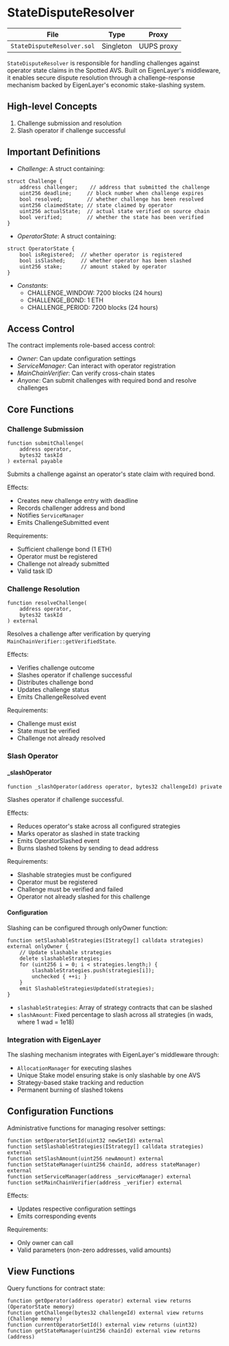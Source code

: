 # StateDisputeResolver

| File | Type | Proxy |
| -------- | -------- | -------- |
| `StateDisputeResolver.sol` | Singleton | UUPS proxy |

`StateDisputeResolver` is responsible for handling challenges against operator state claims in the Spotted AVS. Built on EigenLayer's middleware, it enables secure dispute resolution through a challenge-response mechanism backed by EigenLayer's economic stake-slashing system.

## High-level Concepts

1. Challenge submission and resolution
2. Slash operator if challenge successful

## Important Definitions

- _Challenge_: A struct containing:
```solidity
struct Challenge {
    address challenger;    // address that submitted the challenge
    uint256 deadline;     // block number when challenge expires
    bool resolved;        // whether challenge has been resolved
    uint256 claimedState; // state claimed by operator
    uint256 actualState;  // actual state verified on source chain
    bool verified;        // whether the state has been verified
}
```

- _OperatorState_: A struct containing:
```solidity
struct OperatorState {
    bool isRegistered;  // whether operator is registered
    bool isSlashed;     // whether operator has been slashed
    uint256 stake;      // amount staked by operator
}
```

- _Constants_:
  - CHALLENGE_WINDOW: 7200 blocks (24 hours)
  - CHALLENGE_BOND: 1 ETH
  - CHALLENGE_PERIOD: 7200 blocks (24 hours)

## Access Control

The contract implements role-based access control:
- _Owner_: Can update configuration settings
- _ServiceManager_: Can interact with operator registration
- _MainChainVerifier_: Can verify cross-chain states
- _Anyone_: Can submit challenges with required bond and resolve challenges

## Core Functions

### Challenge Submission
```solidity
function submitChallenge(
    address operator,
    bytes32 taskId
) external payable
```

Submits a challenge against an operator's state claim with required bond.

Effects:
- Creates new challenge entry with deadline
- Records challenger address and bond
- Notifies `ServiceManager`
- Emits ChallengeSubmitted event

Requirements:
- Sufficient challenge bond (1 ETH)
- Operator must be registered
- Challenge not already submitted
- Valid task ID

### Challenge Resolution
```solidity
function resolveChallenge(
    address operator,
    bytes32 taskId
) external
```

Resolves a challenge after verification by querying `MainChainVerifier::getVerifiedState`.

Effects:
- Verifies challenge outcome
- Slashes operator if challenge successful
- Distributes challenge bond
- Updates challenge status
- Emits ChallengeResolved event

Requirements:
- Challenge must exist
- State must be verified
- Challenge not already resolved

### Slash Operator

#### _slashOperator
```solidity
function _slashOperator(address operator, bytes32 challengeId) private
```

Slashes operator if challenge successful.

Effects:
- Reduces operator's stake across all configured strategies
- Marks operator as slashed in state tracking
- Emits OperatorSlashed event
- Burns slashed tokens by sending to dead address

Requirements:
- Slashable strategies must be configured
- Operator must be registered
- Challenge must be verified and failed
- Operator not already slashed for this challenge

#### Configuration
Slashing can be configured through onlyOwner function:
```solidity
function setSlashableStrategies(IStrategy[] calldata strategies) external onlyOwner {
    // Update slashable strategies
    delete slashableStrategies;
    for (uint256 i = 0; i < strategies.length;) {
        slashableStrategies.push(strategies[i]);
        unchecked { ++i; }
    }
    emit SlashableStrategiesUpdated(strategies);
}
```

- `slashableStrategies`: Array of strategy contracts that can be slashed
- `slashAmount`: Fixed percentage to slash across all strategies (in wads, where 1 wad = 1e18)

### Integration with EigenLayer

The slashing mechanism integrates with EigenLayer's middleware through:
- `AllocationManager` for executing slashes
- Unique Stake model ensuring stake is only slashable by one AVS
- Strategy-based stake tracking and reduction
- Permanent burning of slashed tokens

## Configuration Functions

Administrative functions for managing resolver settings:

```solidity
function setOperatorSetId(uint32 newSetId) external
function setSlashableStrategies(IStrategy[] calldata strategies) external
function setSlashAmount(uint256 newAmount) external
function setStateManager(uint256 chainId, address stateManager) external
function setServiceManager(address _serviceManager) external
function setMainChainVerifier(address _verifier) external
```

Effects:
- Updates respective configuration settings
- Emits corresponding events

Requirements:
- Only owner can call
- Valid parameters (non-zero addresses, valid amounts)

## View Functions

Query functions for contract state:
```solidity
function getOperator(address operator) external view returns (OperatorState memory)
function getChallenge(bytes32 challengeId) external view returns (Challenge memory)
function currentOperatorSetId() external view returns (uint32)
function getStateManager(uint256 chainId) external view returns (address)
```